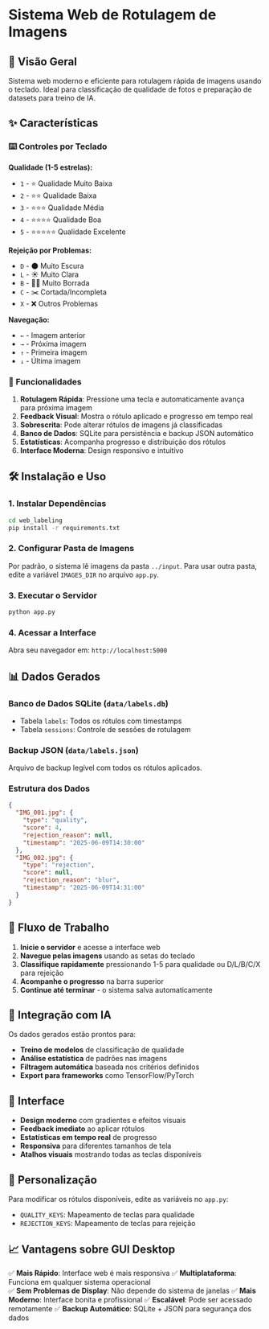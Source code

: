 # Sistema Web de Rotulagem de Imagens

## 🎯 Visão Geral

Sistema web moderno e eficiente para rotulagem rápida de imagens usando o teclado. Ideal para classificação de qualidade de fotos e preparação de datasets para treino de IA.

## ✨ Características

### ⌨️ Controles por Teclado

**Qualidade (1-5 estrelas):**
- `1` - ⭐ Qualidade Muito Baixa
- `2` - ⭐⭐ Qualidade Baixa  
- `3` - ⭐⭐⭐ Qualidade Média
- `4` - ⭐⭐⭐⭐ Qualidade Boa
- `5` - ⭐⭐⭐⭐⭐ Qualidade Excelente

**Rejeição por Problemas:**
- `D` - 🌑 Muito Escura
- `L` - ☀️ Muito Clara
- `B` - 😵‍💫 Muito Borrada
- `C` - ✂️ Cortada/Incompleta
- `X` - ❌ Outros Problemas

**Navegação:**
- `←` - Imagem anterior
- `→` - Próxima imagem
- `↑` - Primeira imagem
- `↓` - Última imagem

### 🚀 Funcionalidades

1. **Rotulagem Rápida**: Pressione uma tecla e automaticamente avança para próxima imagem
2. **Feedback Visual**: Mostra o rótulo aplicado e progresso em tempo real
3. **Sobrescrita**: Pode alterar rótulos de imagens já classificadas
4. **Banco de Dados**: SQLite para persistência e backup JSON automático
5. **Estatísticas**: Acompanha progresso e distribuição dos rótulos
6. **Interface Moderna**: Design responsivo e intuitivo

## 🛠️ Instalação e Uso

### 1. Instalar Dependências
```bash
cd web_labeling
pip install -r requirements.txt
```

### 2. Configurar Pasta de Imagens
Por padrão, o sistema lê imagens da pasta `../input`. Para usar outra pasta, edite a variável `IMAGES_DIR` no arquivo `app.py`.

### 3. Executar o Servidor
```bash
python app.py
```

### 4. Acessar a Interface
Abra seu navegador em: `http://localhost:5000`

## 📊 Dados Gerados

### Banco de Dados SQLite (`data/labels.db`)
- Tabela `labels`: Todos os rótulos com timestamps
- Tabela `sessions`: Controle de sessões de rotulagem

### Backup JSON (`data/labels.json`)
Arquivo de backup legível com todos os rótulos aplicados.

### Estrutura dos Dados
```json
{
  "IMG_001.jpg": {
    "type": "quality",
    "score": 4,
    "rejection_reason": null,
    "timestamp": "2025-06-09T14:30:00"
  },
  "IMG_002.jpg": {
    "type": "rejection", 
    "score": null,
    "rejection_reason": "blur",
    "timestamp": "2025-06-09T14:31:00"
  }
}
```

## 🎯 Fluxo de Trabalho

1. **Inicie o servidor** e acesse a interface web
2. **Navegue pelas imagens** usando as setas do teclado
3. **Classifique rapidamente** pressionando 1-5 para qualidade ou D/L/B/C/X para rejeição
4. **Acompanhe o progresso** na barra superior
5. **Continue até terminar** - o sistema salva automaticamente

## 🔄 Integração com IA

Os dados gerados estão prontos para:
- **Treino de modelos** de classificação de qualidade
- **Análise estatística** de padrões nas imagens
- **Filtragem automática** baseada nos critérios definidos
- **Export para frameworks** como TensorFlow/PyTorch

## 🎨 Interface

- **Design moderno** com gradientes e efeitos visuais
- **Feedback imediato** ao aplicar rótulos
- **Estatísticas em tempo real** de progresso
- **Responsiva** para diferentes tamanhos de tela
- **Atalhos visuais** mostrando todas as teclas disponíveis

## 🔧 Personalização

Para modificar os rótulos disponíveis, edite as variáveis no `app.py`:
- `QUALITY_KEYS`: Mapeamento de teclas para qualidade
- `REJECTION_KEYS`: Mapeamento de teclas para rejeição

## 📈 Vantagens sobre GUI Desktop

✅ **Mais Rápido**: Interface web é mais responsiva
✅ **Multiplataforma**: Funciona em qualquer sistema operacional  
✅ **Sem Problemas de Display**: Não depende do sistema de janelas
✅ **Mais Moderno**: Interface bonita e profissional
✅ **Escalável**: Pode ser acessado remotamente
✅ **Backup Automático**: SQLite + JSON para segurança dos dados
